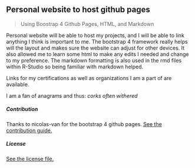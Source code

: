 ## Personal website to host github pages
>Using Boostrap 4 Github Pages, HTML, and Markdown 

Personal website will be able to host my projects, and I will be able to link anything I think is important to me. The bootstrap 4 framework really helps will the layout and makes sure the website can adjust for other devices. It also allowed me to learn some html to make any edits I needed and change to my preference. The markdown formatting is also used in the rmd files within R-Studio so being familiar with markdown helped.

Links for my certifications as well as organizations I am a part of are available.

I am a fan of anagrams and thus: *corks often withered* 


##### Contribution

Thanks to nicolas-van for the bootstrap 4 github pages.
[See the contribution guide.](./CONTRIBUTING.md)

##### License

[See the license file.](./LICENSE.md)
